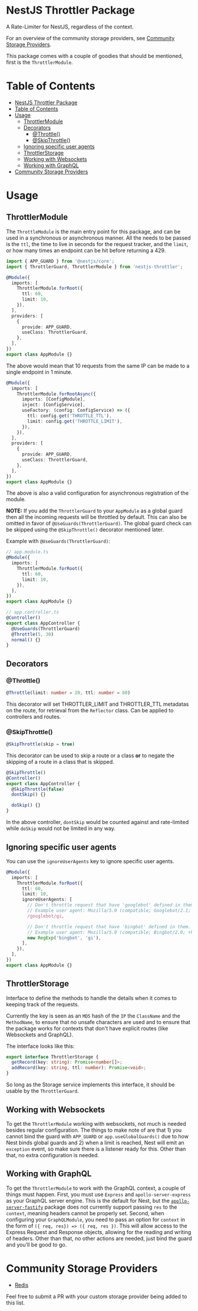 # NestJS Throttler Package

A Rate-Limiter for NestJS, regardless of the context.

For an overview of the community storage providers, see [Community Storage Providers](#community-storage-providers).

This package comes with a couple of goodies that should be mentioned, first is the `ThrottlerModule`.

# Table of Contents

- [NestJS Throttler Package](#nestjs-throttler-package)
- [Table of Contents](#table-of-contents)
- [Usage](#usage)
  - [ThrottlerModule](#throttlermodule)
  - [Decorators](#decorators)
    - [@Throttle()](#throttle)
    - [@SkipThrottle()](#skipthrottle)
  - [Ignoring specific user agents](#ignoring-specific-user-agents)
  - [ThrottlerStorage](#throttlerstorage)
  - [Working with Websockets](#working-with-websockets)
  - [Working with GraphQL](#working-with-graphql)
- [Community Storage Providers](#community-storage-providers)

# Usage

## ThrottlerModule

The `ThrottleModule` is the main entry point for this package, and can be used
in a synchronous or asynchronous manner. All the needs to be passed is the
`ttl`, the time to live in seconds for the request tracker, and the `limit`, or
how many times an endpoint can be hit before returning a 429.

```ts
import { APP_GUARD } from '@nestjs/core';
import { ThrottlerGuard, ThrottlerModule } from 'nestjs-throttler';

@Module({
  imports: [
    ThrottlerModule.forRoot({
      ttl: 60,
      limit: 10,
    }),
  ],
  providers: [
    {
      provide: APP_GUARD,
      useClass: ThrottlerGuard,
    },
  ],
})
export class AppModule {}
```

The above would mean that 10 requests from the same IP can be made to a single endpoint in 1 minute.

```ts
@Module({
  imports: [
    ThrottlerModule.forRootAsync({
      imports: [ConfigModule],
      inject: [ConfigService],
      useFactory: (config: ConfigService) => ({
        ttl: config.get('THROTTLE_TTL'),
        limit: config.get('THROTTLE_LIMIT'),
      }),
    }),
  ],
  providers: [
    {
      provide: APP_GUARD,
      useClass: ThrottlerGuard,
    },
  ],
})
export class AppModule {}
```

The above is also a valid configuration for asynchronous registration of the module.

**NOTE:** If you add the `ThrottlerGuard` to your `AppModule` as a global guard
then all the incoming requests will be throttled by default. This can also be
omitted in favor of `@UseGuards(ThrottlerGuard)`. The global guard check can be
skipped using the `@SkipThrottle()` decorator mentioned later.

Example with `@UseGuards(ThrottlerGuard)`:

```ts
// app.module.ts
@Module({
  imports: [
    ThrottlerModule.forRoot({
      ttl: 60,
      limit: 10,
    }),
  ],
})
export class AppModule {}

// app.controller.ts
@Controller()
export class AppController {
  @UseGuards(ThrottlerGuard)
  @Throttle(5, 30)
  normal() {}
}
```

## Decorators

### @Throttle()

```ts
@Throttle(limit: number = 20, ttl: number = 60)
```

This decorator will set THROTTLER_LIMIT and THROTTLER_TTL metadatas on the
route, for retrieval from the `Reflector` class. Can be applied to controllers
and routes.

### @SkipThrottle()

```ts
@SkipThrottle(skip = true)
```

This decorator can be used to skip a route or a class **or** to negate the
skipping of a route in a class that is skipped.

```ts
@SkipThrottle()
@Controller()
export class AppController {
  @SkipThrottle(false)
  dontSkip() {}

  doSkip() {}
}
```

In the above controller, `dontSkip` would be counted against and rate-limited
while `doSkip` would not be limited in any way.

## Ignoring specific user agents

You can use the `ignoreUserAgents` key to ignore specific user agents.

```ts
@Module({
  imports: [
    ThrottlerModule.forRoot({
      ttl: 60,
      limit: 10,
      ignoreUserAgents: [
        // Don't throttle request that have 'googlebot' defined in them.
        // Example user agent: Mozilla/5.0 (compatible; Googlebot/2.1; +http://www.google.com/bot.html)
        /googlebot/gi,

        // Don't throttle request that have 'bingbot' defined in them.
        // Example user agent: Mozilla/5.0 (compatible; Bingbot/2.0; +http://www.bing.com/bingbot.htm)
        new RegExp('bingbot', 'gi'),
      ],
    }),
  ],
})
export class AppModule {}
```

## ThrottlerStorage

Interface to define the methods to handle the details when it comes to keeping track of the requests.

Currently the key is seen as an `MD5` hash of the `IP` the `ClassName` and the
`MethodName`, to ensure that no unsafe characters are used and to ensure that
the package works for contexts that don't have explicit routes (like Websockets
and GraphQL).

The interface looks like this:

```ts
export interface ThrottlerStorage {
  getRecord(key: string): Promise<number[]>;
  addRecord(key: string, ttl: number): Promise<void>;
}
```

So long as the Storage service implements this interface, it should be usable by the `ThrottlerGuard`.

## Working with Websockets

To get the `ThrottlerModule` working with websockets, not much is needed besides regular
configuration. The things to make note of are that 1) you cannot bind the guard with
`APP_GUARD` or `app.useGlobalGuards()` due to how Nest binds global guards and 2) when a limit is
reached, Nest will emit an `exception` event, so make sure there is a listener ready for this.
Other than that, no extra configuration is needed.

## Working with GraphQL

To get the `ThrottlerModule` to work with the GraphQL context, a couple of things must happen.
First, you must use `Express` and `apollo-server-express` as your GraphQL server engine. This is
the default for Nest, but the [`apollo-server-fastify`](https://github.com/apollographql/apollo-server/tree/master/packages/apollo-server-fastify) package
does not currently support passing `res` to the `context`, meaning headers cannot be properly set.
Second, when configuring your `GraphQLModule`, you need to pass an option for `context` in the form
of `({ req, res}) => ({ req, res })`. This will allow access to the Express Request and Response
objects, allowing for the reading and writing of headers. Other than that, no other actions are
needed, just bind the guard and you'll be good to go.

# Community Storage Providers

- [Redis](https://github.com/kkoomen/nestjs-throttler-storage-redis)

Feel free to submit a PR with your custom storage provider being added to this list.
